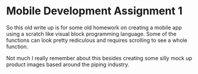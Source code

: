 # Mobile Development Assignment 1

So this old write up is for some old homework on creating a mobile app using a scratch like visual block programming language.
Some of the functions can look pretty rediculous and requires scrolling to see a whole function.

Not much I really remember about this besides creating some silly mock up product images based around the piping industry.
